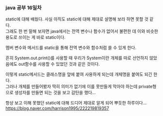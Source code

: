 ### java 공부 16일차   
static에 대해 배웠다. 사실 아직도 static에 대해 제대로 설명해 보라 하면 못할 것 같다.   
그래도 한 번 말해 보자면 java에서는 전역 변수나 함수가 없어서 불편한 데 이와 비슷한 용도로 쓰이는 게 바로 static이다.   

멤버 변수와 메서드를 static을 통해 전역 변수와 함수처럼 쓸 수 있게 한다.   

흔히 System.out.print()를 사용할 때 우리가 System이란 개체를 따로 선언하지 않았음에도 out함수를 사용할 수 있었던 것과 같은 것이다.   

이렇게 static메서드는 클래스명을 앞에 붙여 사용하게 되는데 개체명을 붙여도 되긴 한다.   
그러나 개체를 만들어봤자 딱히 의미가 없기에 이를 못만들게 막아야 하는데 private형으로 생성자를 만들면 되는 것을 보고 감탄을 했다...   

항상 보고 이해 못했던 static에 대해 드디어 제대로 알게 되어 뿌듯한 하루이다...   
<https://blog.naver.com/harrison1995/222219819357>
